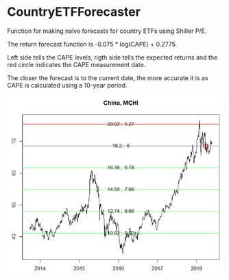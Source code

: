 # CountryETFForecaster
Function for making naïve forecasts for country ETFs using Shiller P/E.

The return forecast function is -0.075 * log(CAPE) + 0.2775.

Left side tells the CAPE levels, rigth side tells the expected returns and the red circle indicates the CAPE measurement date.

The closer the forecast is to the current date, the more accurate it is as CAPE is calculated using a 10-year period.

![China](https://github.com/KaroRonty/CountryETFForecaster/blob/master/china.PNG?raw=true)
